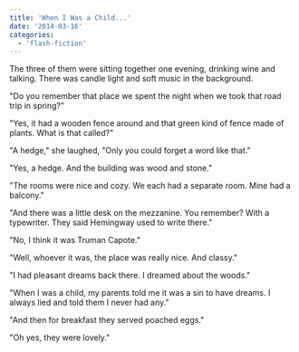 ```yaml
---
title: 'When I Was a Child...'
date: '2014-03-16'
categories:
  - 'flash-fiction'
---
```


The three of them were sitting together one evening, drinking wine and talking.
There was candle light and soft music in the background.

<!-- truncate -->


"Do you remember that place we spent the night when we took that road trip in
spring?"

"Yes, it had a wooden fence around and that green kind of fence made of plants.
What is that called?"

"A hedge," she laughed, "Only you could forget a word like that."

"Yes, a hedge. And the building was wood and stone."

"The rooms were nice and cozy. We each had a separate room. Mine had a balcony."

"And there was a little desk on the mezzanine. You remember? With a typewriter.
They said Hemingway used to write there."

"No, I think it was Truman Capote."

"Well, whoever it was, the place was really nice. And classy."

"I had pleasant dreams back there. I dreamed about the woods."

"When I was a child, my parents told me it was a sin to have dreams. I always
lied and told them I never had any."

"And then for breakfast they served poached eggs."

"Oh yes, they were lovely."
